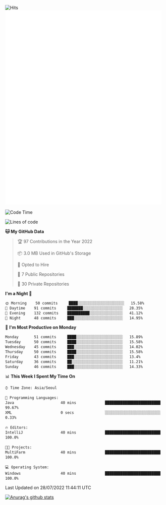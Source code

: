 ![Hits](https://hits.seeyoufarm.com/api/count/incr/badge.svg?url=https%3A%2F%2Fgithub.com%2Fkokose1234&count_bg=%2379C83D&title_bg=%23555555&icon=apple.svg&icon_color=%23E7E7E7&title=hits&edge_flat=false)
<br/>
![Metrics](https://github.com/kokose1234/kokose1234/blob/main/github-metrics.svg)

<!--START_SECTION:waka-->
![Code Time](http://img.shields.io/badge/Code%20Time-655%20hrs%2041%20mins-blue)

![Lines of code](https://img.shields.io/badge/From%20Hello%20World%20I%27ve%20Written-942%20Thousand%20lines%20of%20code-blue)

**🐱 My GitHub Data** 

> 🏆 97 Contributions in the Year 2022
 > 
> 📦 3.0 MB Used in GitHub's Storage 
 > 
> 💼 Opted to Hire
 > 
> 📜 7 Public Repositories 
 > 
> 🔑 30 Private Repositories  
 > 
**I'm a Night 🦉** 

```text
🌞 Morning    50 commits     ████░░░░░░░░░░░░░░░░░░░░░   15.58% 
🌆 Daytime    91 commits     ███████░░░░░░░░░░░░░░░░░░   28.35% 
🌃 Evening    132 commits    ██████████░░░░░░░░░░░░░░░   41.12% 
🌙 Night      48 commits     ███░░░░░░░░░░░░░░░░░░░░░░   14.95%

```
📅 **I'm Most Productive on Monday** 

```text
Monday       51 commits     ████░░░░░░░░░░░░░░░░░░░░░   15.89% 
Tuesday      50 commits     ████░░░░░░░░░░░░░░░░░░░░░   15.58% 
Wednesday    45 commits     ███░░░░░░░░░░░░░░░░░░░░░░   14.02% 
Thursday     50 commits     ████░░░░░░░░░░░░░░░░░░░░░   15.58% 
Friday       43 commits     ███░░░░░░░░░░░░░░░░░░░░░░   13.4% 
Saturday     36 commits     ██░░░░░░░░░░░░░░░░░░░░░░░   11.21% 
Sunday       46 commits     ███░░░░░░░░░░░░░░░░░░░░░░   14.33%

```


📊 **This Week I Spent My Time On** 

```text
⌚︎ Time Zone: Asia/Seoul

💬 Programming Languages: 
Java                     40 mins             █████████████████████████   99.67% 
XML                      0 secs              ░░░░░░░░░░░░░░░░░░░░░░░░░   0.33%

🔥 Editors: 
IntelliJ                 40 mins             █████████████████████████   100.0%

🐱‍💻 Projects: 
MultiFarm                40 mins             █████████████████████████   100.0%

💻 Operating System: 
Windows                  40 mins             █████████████████████████   100.0%

```


 Last Updated on 28/07/2022 11:44:11 UTC
<!--END_SECTION:waka-->

[![Anurag's github stats](https://github-readme-stats.vercel.app/api?username=kokose1234&theme=dracula)](https://github.com/anuraghazra/github-readme-stats)



	
